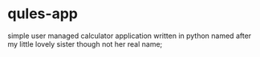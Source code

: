 # qules-app
simple user managed calculator application written in python named after my little lovely sister though not her real name;
 
